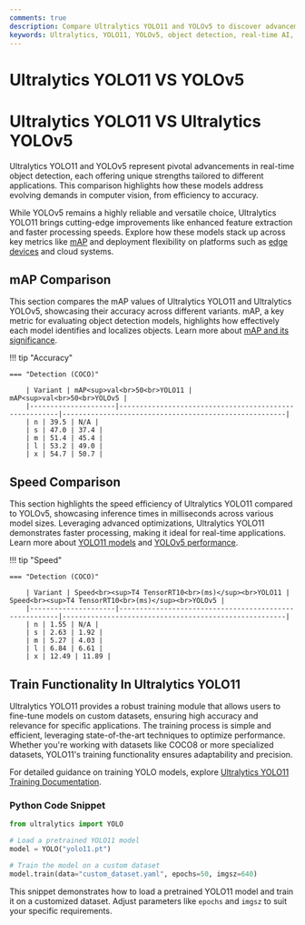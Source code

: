 ```yaml
---
comments: true
description: Compare Ultralytics YOLO11 and YOLOv5 to discover advancements in object detection, real-time AI, and edge AI. Explore how these models redefine computer vision with improved accuracy, speed, and efficiency for diverse applications.
keywords: Ultralytics, YOLO11, YOLOv5, object detection, real-time AI, edge AI, computer vision, AI models comparison, machine learning, deep learning.
---
```


# Ultralytics YOLO11 VS YOLOv5

# Ultralytics YOLO11 VS Ultralytics YOLOv5

Ultralytics YOLO11 and YOLOv5 represent pivotal advancements in real-time object detection, each offering unique strengths tailored to different applications. This comparison highlights how these models address evolving demands in computer vision, from efficiency to accuracy.

While YOLOv5 remains a highly reliable and versatile choice, Ultralytics YOLO11 brings cutting-edge improvements like enhanced feature extraction and faster processing speeds. Explore how these models stack up across key metrics like [mAP](https://www.ultralytics.com/glossary/mean-average-precision-map) and deployment flexibility on platforms such as [edge devices](https://docs.ultralytics.com/guides/model-deployment-options/) and cloud systems.

## mAP Comparison

This section compares the mAP values of Ultralytics YOLO11 and Ultralytics YOLOv5, showcasing their accuracy across different variants. mAP, a key metric for evaluating object detection models, highlights how effectively each model identifies and localizes objects. Learn more about [mAP and its significance](https://www.ultralytics.com/glossary/mean-average-precision-map).

!!! tip "Accuracy"

    === "Detection (COCO)"

    	| Variant | mAP<sup>val<br>50<br>YOLO11 | mAP<sup>val<br>50<br>YOLOv5 |
    	|---------------------|-------------------------------------------------------|-------------------------------------------------------|
    	| n | 39.5 | N/A |
    	| s | 47.0 | 37.4 |
    	| m | 51.4 | 45.4 |
    	| l | 53.2 | 49.0 |
    	| x | 54.7 | 50.7 |


## Speed Comparison

This section highlights the speed efficiency of Ultralytics YOLO11 compared to YOLOv5, showcasing inference times in milliseconds across various model sizes. Leveraging advanced optimizations, Ultralytics YOLO11 demonstrates faster processing, making it ideal for real-time applications. Learn more about [YOLO11 models](https://docs.ultralytics.com/models/yolo11/) and [YOLOv5 performance](https://docs.ultralytics.com/models/yolov5/).

!!! tip "Speed"

    === "Detection (COCO)"

    	| Variant | Speed<br><sup>T4 TensorRT10<br>(ms)</sup><br>YOLO11 | Speed<br><sup>T4 TensorRT10<br>(ms)</sup><br>YOLOv5 |
    	|---------------------|-------------------------------------------------------|-------------------------------------------------------|
    	| n | 1.55 | N/A |
    	| s | 2.63 | 1.92 |
    	| m | 5.27 | 4.03 |
    	| l | 6.84 | 6.61 |
    	| x | 12.49 | 11.89 |

## Train Functionality In Ultralytics YOLO11

Ultralytics YOLO11 provides a robust training module that allows users to fine-tune models on custom datasets, ensuring high accuracy and relevance for specific applications. The training process is simple and efficient, leveraging state-of-the-art techniques to optimize performance. Whether you're working with datasets like COCO8 or more specialized datasets, YOLO11's training functionality ensures adaptability and precision.

For detailed guidance on training YOLO models, explore [Ultralytics YOLO11 Training Documentation](https://docs.ultralytics.com/modes/train/).

### Python Code Snippet

```python
from ultralytics import YOLO

# Load a pretrained YOLO11 model
model = YOLO("yolo11.pt")

# Train the model on a custom dataset
model.train(data="custom_dataset.yaml", epochs=50, imgsz=640)
```

This snippet demonstrates how to load a pretrained YOLO11 model and train it on a customized dataset. Adjust parameters like `epochs` and `imgsz` to suit your specific requirements.
